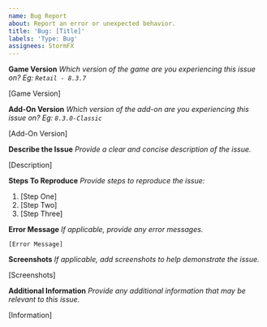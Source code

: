 ```yaml
---
name: Bug Report
about: Report an error or unexpected behavior.
title: 'Bug: [Title]'
labels: 'Type: Bug'
assignees: StormFX
---
```


**Game Version**
_Which version of the game are you experiencing this issue on? Eg: `Retail - 8.3.7`_

[Game Version]

**Add-On Version**
_Which version of the add-on are you experiencing this issue on? Eg: `8.3.0-Classic`_

[Add-On Version]

**Describe the Issue**
_Provide a clear and concise description of the issue._

[Description]

**Steps To Reproduce**
_Provide steps to reproduce the issue:_

1. [Step One]
2. [Step Two]
3. [Step Three]

**Error Message**
_If applicable, provide any error messages._

```text
[Error Message]
```

**Screenshots**
_If applicable, add screenshots to help demonstrate the issue._

[Screenshots]

**Additional Information**
_Provide any additional information that may be relevant to this issue._

[Information]
